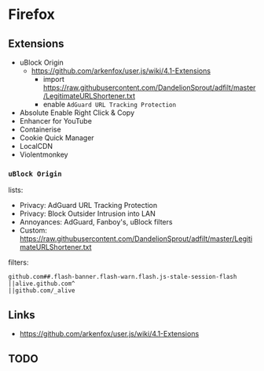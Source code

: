 # Firefox

## Extensions

- uBlock Origin
    - <https://github.com/arkenfox/user.js/wiki/4.1-Extensions>
        - import <https://raw.githubusercontent.com/DandelionSprout/adfilt/master/LegitimateURLShortener.txt>
        - enable `AdGuard URL Tracking Protection`
- Absolute Enable Right Click & Copy
- Enhancer for YouTube
- Containerise
- Cookie Quick Manager
- LocalCDN
- Violentmonkey

### `uBlock Origin`

lists:

- Privacy: AdGuard URL Tracking Protection
- Privacy: Block Outsider Intrusion into LAN
- Annoyances: AdGuard, Fanboy's, uBlock filters
- Custom: <https://raw.githubusercontent.com/DandelionSprout/adfilt/master/LegitimateURLShortener.txt>

filters:

```
github.com##.flash-banner.flash-warn.flash.js-stale-session-flash
||alive.github.com^
||github.com/_alive
```

## Links

- <https://github.com/arkenfox/user.js/wiki/4.1-Extensions>

## TODO
